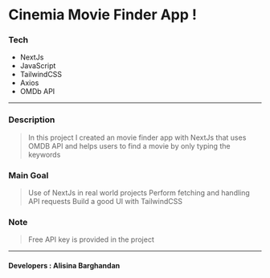 # Cinemia Movie Finder App ! 

### Tech
- NextJs
- JavaScript
- TailwindCSS
- Axios
- OMDb API
------------


### Description
> In this project I created an movie finder app with NextJs that uses OMDB API and helps users to find a movie by only typing the keywords

### Main Goal
> Use of NextJs in real world projects
> Perform fetching and handling API requests
> Build a good UI with TailwindCSS

### Note
> Free API key is provided in the project

------------

#### Developers : Alisina Barghandan
